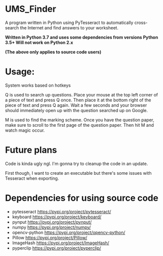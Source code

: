 # UMS_Finder
A program written in Python using PyTesseract to automatically cross-search the Internet and find answers to your worksheet.

**Written in Python 3.7 and uses some dependencies from versions Python 3.5+ 
Will not work on Python 2.x**
  
**(The above only applies to source code users)**

<h1>Usage:</h1>

System works based on hotkeys

Q is used to search up questions.
Place your mouse at the top left corner of a piece of text and press Q once. Then place it at the bottom right of the piece of text and press Q again.
Wait a few seconds and your browser should immediately open up with the question searched up on Google.

M is used to find the marking scheme.
Once you have the question paper, make sure to scroll to the first page of the question paper.
Then hit M and watch magic occur.

<h1>Future plans</h1>

Code is kinda ugly ngl. I'm gonna try to cleanup the code in an update.

First though, I want to create an executable but there's some issues with Tesseract when exporting.

<h1>Dependencies for using source code</h1>

* pytesseract https://pypi.org/project/pytesseract/
* keyboard https://pypi.org/project/keyboard/
* pynput https://pypi.org/project/pynput/
* numpy https://pypi.org/project/numpy/
* opencv-python https://pypi.org/project/opencv-python/
* Pillow https://pypi.org/project/Pillow/
* ImageHash https://pypi.org/project/ImageHash/
* pyperclip https://pypi.org/project/pyperclip/
